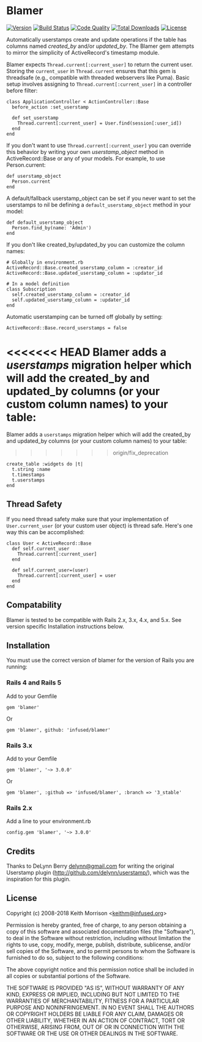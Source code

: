# Blamer

[![Version](http://img.shields.io/gem/v/blamer.svg?style=flat)](https://rubygems.org/gems/blamer)
[![Build Status](http://img.shields.io/travis/infused/blamer/master.svg?style=flat)](http://travis-ci.org/infused/blamer)
[![Code Quality](http://img.shields.io/codeclimate/maintainability/infused/blamer.svg?style=flat)](https://codeclimate.com/github/infused/blamer)
[![Total Downloads](https://img.shields.io/gem/dt/blamer.svg)](https://rubygems.org/gems/blamer/)
[![License](https://img.shields.io/github/license/infused/blamer.svg)](https://github.com/infused/blamer)

Automatically userstamps create and update operations if the table has columns
named *created_by* and/or *updated_by*.  The Blamer gem attempts to mirror the
simplicity of ActiveRecord's timestamp module.

Blamer expects `Thread.current[:current_user]` to return the current user.
Storing the `current_user` in `Thread.current` ensures that this gem is
threadsafe (e.g., compatible with threaded webservers like Puma).  Basic setup
involves assigning to `Thread.current[:current_user]` in a controller before
filter:

    class ApplicationController < ActionController::Base
      before_action :set_userstamp

      def set_userstamp
        Thread.current[:current_user] = User.find(session[:user_id])
      end
    end

If you don't want to use `Thread.current[:current_user]` you can override this
behavior by writing your own *userstamp_object* method in ActiveRecord::Base or
any of your models. For example, to use Person.current:

    def userstamp_object
      Person.current
    end

A default/fallback userstamp_object can be set if you never want to set the userstamps to nil be defining a `default_userstamp_object` method in your model:

    def default_userstamp_object
      Person.find_by(name: 'Admin')
    end

If you don't like created_by/updated_by you can customize the column names:

    # Globally in environment.rb
    ActiveRecord::Base.created_userstamp_column = :creator_id
    ActiveRecord::Base.updated_userstamp_column = :updator_id

    # In a model definition
    class Subscription
      self.created_userstamp_column = :creator_id
      self.updated_userstamp_column = :updater_id
    end

Automatic userstamping can be turned off globally by setting:

    ActiveRecord::Base.record_userstamps = false

<<<<<<< HEAD
Blamer adds a *userstamps* migration helper which will add the created_by and
updated_by columns (or your custom column names) to your table:
=======
Blamer adds a `userstamps` migration helper which will add the created_by and updated_by columns (or your custom column names) to your table:
>>>>>>> origin/fix_deprecation

    create_table :widgets do |t|
      t.string :name
      t.timestamps
      t.userstamps
    end

## Thread Safety

If you need thread safety make sure that your implementation of `User.current_user` (or your custom user object) is thread safe.  Here's one way this can be accomplished:

    class User < ActiveRecord::Base
      def self.current_user
        Thread.current[:current_user]
      end

      def self.current_user=(user)
        Thread.current[:current_user] = user
      end
    end

## Compatability

Blamer is tested to be compatible with Rails 2.x, 3.x, 4.x, and 5.x. See version specific Installation
instructions below.

## Installation

You must use the correct version of blamer for the version of Rails you are running:

### Rails 4 and Rails 5

Add to your Gemfile

    gem 'blamer'

Or

    gem 'blamer', github: 'infused/blamer'

### Rails 3.x

Add to your Gemfile

    gem 'blamer', '~> 3.0.0'

Or

    gem 'blamer', :github => 'infused/blamer', :branch => '3_stable'

### Rails 2.x

Add a line to your environment.rb

    config.gem 'blamer', '~> 3.0.0'

## Credits

Thanks to DeLynn Berry <delynn@gmail.com> for writing the original Userstamp plugin
(http://github.com/delynn/userstamp/), which was the inspiration for this plugin.

## License

Copyright (c) 2008-2018 Keith Morrison <<keithm@infused.org>>

Permission is hereby granted, free of charge, to any person
obtaining a copy of this software and associated documentation
files (the "Software"), to deal in the Software without
restriction, including without limitation the rights to use,
copy, modify, merge, publish, distribute, sublicense, and/or sell
copies of the Software, and to permit persons to whom the
Software is furnished to do so, subject to the following
conditions:

The above copyright notice and this permission notice shall be
included in all copies or substantial portions of the Software.

THE SOFTWARE IS PROVIDED "AS IS", WITHOUT WARRANTY OF ANY KIND,
EXPRESS OR IMPLIED, INCLUDING BUT NOT LIMITED TO THE WARRANTIES
OF MERCHANTABILITY, FITNESS FOR A PARTICULAR PURPOSE AND
NONINFRINGEMENT. IN NO EVENT SHALL THE AUTHORS OR COPYRIGHT
HOLDERS BE LIABLE FOR ANY CLAIM, DAMAGES OR OTHER LIABILITY,
WHETHER IN AN ACTION OF CONTRACT, TORT OR OTHERWISE, ARISING
FROM, OUT OF OR IN CONNECTION WITH THE SOFTWARE OR THE USE OR
OTHER DEALINGS IN THE SOFTWARE.
